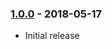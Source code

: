 ### [1.0.0] - 2018-05-17

  * Initial release

[1.0.0]: https://github.com/elardvermeulen/monolog-influxdb/releases/tag/1.0.0